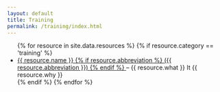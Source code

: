 ```yaml
---
layout: default
title: Training
permalink: /training/index.html
---
```


<ul>
{% for resource in site.data.resources %}
 {% if resource.category == 'training' %}
  <li><a href="{{ resource.url }}">{{ resource.name }}
   {% if resource.abbreviation %}
    ({{ resource.abbreviation }})
   {% endif %}
  </a> – {{ resource.what }} It {{ resource.why }}</li>
 {% endif %}
{% endfor %}
</ul>

